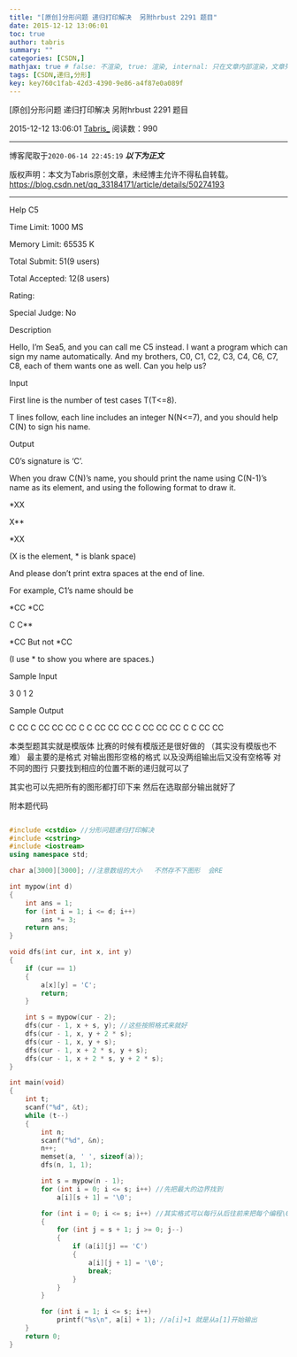 ```yaml
---
title: "[原创]分形问题 递归打印解决  另附hrbust 2291 题目"
date: 2015-12-12 13:06:01
toc: true
author: tabris
summary: ""
categories: [CSDN,]
mathjax: true # false: 不渲染, true: 渲染, internal: 只在文章内部渲染，文章列表中不渲染
tags: [CSDN,递归,分形]
key: key760c1fab-42d3-4390-9e86-a4f87e0a089f
---
```


[原创]分形问题 递归打印解决  另附hrbust 2291 题目

2015-12-12 13:06:01  [Tabris_](https://me.csdn.net/qq_33184171) 阅读数：990

---

博客爬取于`2020-06-14 22:45:19`
***以下为正文***

版权声明：本文为Tabris原创文章，未经博主允许不得私自转载。
https://blog.csdn.net/qq_33184171/article/details/50274193

<!-- more -->

---

Help C5

Time Limit: 1000 MS

Memory Limit: 65535 K

 

Total Submit: 51(9 users)

Total Accepted: 12(8 users)

Rating: 

Special Judge: No

Description

Hello, I’m Sea5, and you can call me C5 instead. I want a program which can sign my name automatically. And my brothers, C0, C1, C2, C3, C4, C6, C7, C8, each of them wants one as well. Can you help us?

Input

First line is the number of test cases T(T<=8).

T lines follow, each line includes an integer N(N<=7), and you should help C(N) to sign his name.

Output

C0’s signature is ‘C’.

When you draw C(N)’s name, you should print the name using C(N-1)’s name as its element, and using the following format to draw it.

*XX

X**

*XX

(X is the element, * is blank space)

And please don’t print extra spaces at the end of line.

For example, C1’s name should be

*CC                    *CC

C                      C**

*CC     But not    *CC

(I use * to show you where are spaces.)

Sample Input

3
0
1
2

Sample Output

C
 CC
C
 CC
    CC CC
   C  C
    CC CC
 CC
C
 CC
    CC CC
   C  C
    CC CC

 

 

本类型题其实就是模版体  比赛的时候有模版还是很好做的  （其实没有模版也不难）
最主要的是格式  对输出图形空格的格式   以及没两组输出后又没有空格等
对不同的图行 只要找到相应的位置不断的递归就可以了 

其实也可以先把所有的图形都打印下来 然后在选取部分输出就好了

附本题代码

```cpp

#include <cstdio> //分形问题递归打印解决
#include <cstring>
#include <iostream>
using namespace std;

char a[3000][3000]; //注意数组的大小   不然存不下图形  会RE

int mypow(int d)
{
    int ans = 1;
    for (int i = 1; i <= d; i++)
        ans *= 3;
    return ans;
}

void dfs(int cur, int x, int y)
{
    if (cur == 1)
    {
        a[x][y] = 'C';
        return;
    }

    int s = mypow(cur - 2);
    dfs(cur - 1, x + s, y); //这些按照格式来就好
    dfs(cur - 1, x, y + 2 * s);
    dfs(cur - 1, x, y + s);
    dfs(cur - 1, x + 2 * s, y + s);
    dfs(cur - 1, x + 2 * s, y + 2 * s);
}

int main(void)
{
    int t;
    scanf("%d", &t);
    while (t--)
    {
        int n;
        scanf("%d", &n);
        n++;
        memset(a, ' ', sizeof(a));
        dfs(n, 1, 1);

        int s = mypow(n - 1);
        for (int i = 0; i <= s; i++) //先把最大的边界找到
            a[i][s + 1] = '\0';

        for (int i = 0; i <= s; i++) //其实格式可以每行从后往前来把每个编程\0遇到不是空格就停止
        {
            for (int j = s + 1; j >= 0; j--)
            {
                if (a[i][j] == 'C')
                {
                    a[i][j + 1] = '\0';
                    break;
                }
            }
        }

        for (int i = 1; i <= s; i++)
            printf("%s\n", a[i] + 1); //a[i]+1 就是从a[1]开始输出
    }
    return 0;
}
```

